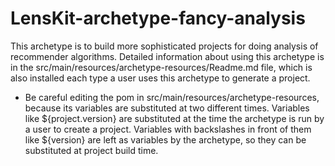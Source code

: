 # LensKit-archetype-fancy-analysis

This archetype is to build more sophisticated projects for doing
analysis of recommender algorithms.  Detailed information about
using this archetype is in the src/main/resources/archetype-resources/Readme.md
file, which is also installed each type a user uses this archetype to generate
a project.  

* Be careful editing the pom in src/main/resources/archetype-resources, 
  because its variables are substituted
  at two different times.  Variables like ${project.version} are
  substituted at the time the archetype is run by a user to create a
  project.  Variables with backslashes in front of them like
  \${version} are left as variables by the archetype, so they can be
  substituted at project build time.


